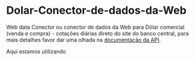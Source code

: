 # Dolar-Conector-de-dados-da-Web
Web data Conector ou conector de dados da Web para Dólar comercial (venda e compra) - cotações diárias direto do site do banco central, para mais detalhes favor dar uma olhada na [documentação da API](https://dadosabertos.bcb.gov.br/dataset/dolar-americano-usd-todos-os-boletins-diarios).

Aqui estamos utilizando 
